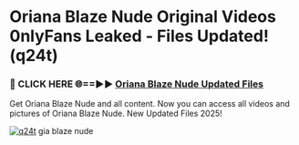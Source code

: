# Oriana Blaze Nude Original Videos 0nlyFans Leaked - Files Updated! (q24t)

<h3>🔴 CLICK HERE 🌐==►► <a href="https://tinyurl.com/yc6ubb5a" rel="nofollow">Oriana Blaze Nude Updated Files</a></h3>

Get Oriana Blaze Nude and all content. Now you can access all videos and pictures of Oriana Blaze Nude. New Updated Files 2025!

[![q24t](https://i.imgur.com/7eu0CRL.gif)](https://tinyurl.com/yc6ubb5a)
gia blaze nude